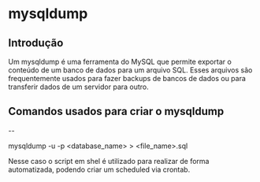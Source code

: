 # mysqldump

## Introdução

Um mysqldump é uma ferramenta do MySQL que permite exportar o conteúdo de um banco de dados para um arquivo SQL. Esses arquivos são frequentemente usados para fazer backups de bancos de dados ou para transferir dados de um servidor para outro.

## Comandos usados para criar o mysqldump

-- 

mysqldump -u <username> -p <password> <database_name> > <file_name>.sql
  
Nesse caso o script em shel é utilizado para realizar de forma automatizada, podendo criar um scheduled via crontab.
